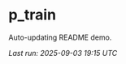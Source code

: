# p_train

Auto-updating README demo.

<!--START_SECTION:status-->
_Last run: 2025-09-03 19:15 UTC_
<!--END_SECTION:status-->















































































































































































































































































































































